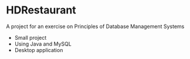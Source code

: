 # HDRestaurant
A project for an exercise on Principles of Database Management Systems
  + Small project
  + Using Java and MySQL
  + Desktop application
